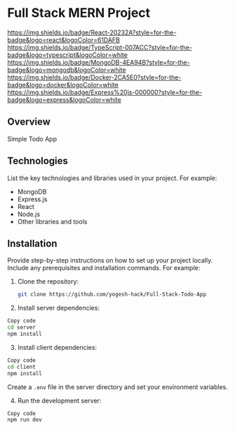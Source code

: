 # Full Stack MERN Project
https://img.shields.io/badge/React-20232A?style=for-the-badge&logo=react&logoColor=61DAFB
https://img.shields.io/badge/TypeScript-007ACC?style=for-the-badge&logo=typescript&logoColor=white
https://img.shields.io/badge/MongoDB-4EA94B?style=for-the-badge&logo=mongodb&logoColor=white
https://img.shields.io/badge/Docker-2CA5E0?style=for-the-badge&logo=docker&logoColor=white
https://img.shields.io/badge/Express%20js-000000?style=for-the-badge&logo=express&logoColor=white


## Overview

Simple Todo App

## Technologies

List the key technologies and libraries used in your project. For example:

- MongoDB
- Express.js
- React
- Node.js
- Other libraries and tools


## Installation

Provide step-by-step instructions on how to set up your project locally. Include any prerequisites and installation commands. For example:

1. Clone the repository:

   ```bash
   git clone https://github.com/yogesh-hack/Full-Stack-Todo-App
   ```
2. Install server dependencies:

```bash
Copy code
cd server
npm install
```

3. Install client dependencies:

```bash
Copy code
cd client
npm install
```

Create a `.env` file in the server directory and set your environment variables.

4. Run the development server:

```bash
Copy code
npm run dev
```
